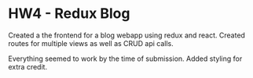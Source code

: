 # HW4 - Redux Blog

Created a the frontend for a blog webapp using redux and react. Created routes for multiple views as well as CRUD api calls.

Everything seemed to work by the time of submission. Added styling for extra credit.
